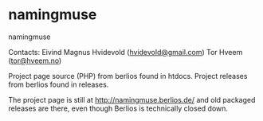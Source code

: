 namingmuse
==========

namingmuse

Contacts:
Eivind Magnus Hvidevold (hvidevold@gmail.com)
Tor Hveem (tor@hveem.no)

Project page source (PHP) from berlios found in htdocs.
Project releases from berlios found in releases.

The project page is still at http://namingmuse.berlios.de/ and old packaged releases are there,
even though Berlios is technically closed down.
